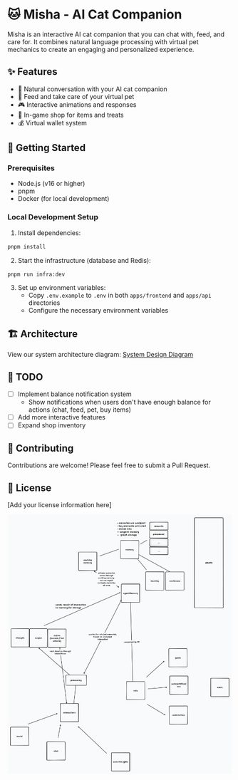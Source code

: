 # 🐱 Misha - AI Cat Companion

Misha is an interactive AI cat companion that you can chat with, feed, and care for. It combines natural language processing with virtual pet mechanics to create an engaging and personalized experience.

## ✨ Features

- 💬 Natural conversation with your AI cat companion
- 🍣 Feed and take care of your virtual pet
- 🎮 Interactive animations and responses
- 🏪 In-game shop for items and treats
- 💰 Virtual wallet system

## 🚀 Getting Started

### Prerequisites

- Node.js (v16 or higher)
- pnpm
- Docker (for local development)

### Local Development Setup

1. Install dependencies:

```sh
pnpm install
```

2. Start the infrastructure (database and Redis):

```sh
pnpm run infra:dev
```

3. Set up environment variables:
   - Copy `.env.example` to `.env` in both `apps/frontend` and `apps/api` directories
   - Configure the necessary environment variables

## 🏗️ Architecture

View our system architecture diagram:
[System Design Diagram](https://www.tldraw.com/r/rAhi4BAZl-hfF1B44cnHk?d=v-1148.-1126.4471.2479.page)

## 📝 TODO

- [ ] Implement balance notification system
  - Show notifications when users don't have enough balance for actions (chat, feed, pet, buy items)
- [ ] Add more interactive features
- [ ] Expand shop inventory

## 🤝 Contributing

Contributions are welcome! Please feel free to submit a Pull Request.

## 📄 License

[Add your license information here]

![alt text](image.png)
